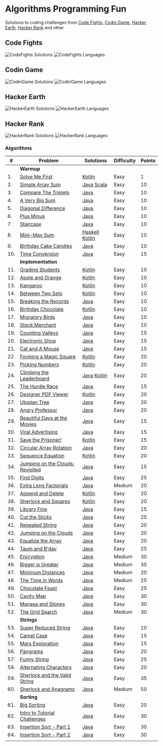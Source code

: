 # Algorithms Programming Fun

Solutions to coding challenges from [Code Fights](www.codefights.com), [Codin Game](www.codingame.com), 
[Hacker Earth](www.hackerearth.com), [Hacker Rank](www.hackerrank.com) and other

## Code Fights
![CodeFights Solutions] ![CodeFights Languages]

## Codin Game
![CodinGame Solutions] ![CodinGame Languages]

## Hacker Earth
![HackerEarth Solutions] ![HackerEarth Languages]

## Hacker Rank
![HackerRank Solutions] ![HackerRank Languages]

### Algorithms

|   # | Problem                            | Solutions                                   | Difficulty | Points |
|-----|------------------------------------|---------------------------------------------|------------|--------|
|     | **Warmup**                         |                                             |            |        |
|  1. | [Solve Me First]                   | [Kotlin][Solve Me First Kotlin]             | Easy       |      1 |
|  2. | [Simple Array Sum]                 | [Java][SAS Java] [Scala][SAS Scala]         | Easy       |     10 |
|  3. | [Compare The Triplets]             | [Java][CTT Java]                            | Easy       |     10 |
|  4. | [A Very Big Sum]                   | [Java][AVBS Java]                           | Easy       |     10 |
|  5. | [Diagonal Difference]              | [Java][DD Java]                             | Easy       |     10 |
|  6. | [Plus Minus]                       | [Java][PM Java]                             | Easy       |     10 |
|  7. | [Staircase]                        | [Java][Staircase Java]                      | Easy       |     10 |
|  8. | [Mini-Max Sum]                     | [Haskell][MMS Haskell] [Kotlin][MMS Kotlin] | Easy       |     10 |
|  9. | [Birthday Cake Candles]            | [Java][BCC Java]                            | Easy       |     10 |
| 10. | [Time Conversion]                  | [Java][TC Java]                             | Easy       |     15 |
|     | **Implementation**                 |                                             |            |        |
| 11. | [Grading Students]                 | [Kotlin][GS Kotlin]                         | Easy       |     10 |
| 12. | [Apple and Orange]                 | [Kotlin][AAO Kotlin]                        | Easy       |     10 |
| 13. | [Kangaroo]                         | [Kotlin][Kangaroo Kotlin]                   | Easy       |     10 |
| 14. | [Between Two Sets]                 | [Kotlin][BTS Kotlin]                        | Easy       |     10 |
| 15. | [Breaking the Records]             | [Java][BTR Java]                            | Easy       |     10 |
| 16. | [Birthday Chocolate]               | [Kotlin][BC Kotlin]                         | Easy       |     10 |
| 17. | [Migratory Birds]                  | [Java][MB Java]                             | Easy       |     10 |
| 18. | [Stock Merchant]                   | [Java][SM Java]                             | Easy       |     10 |
| 19. | [Counting Valleys]                 | [Java][CV Java]                             | Easy       |     15 |
| 20. | [Electronic Shop]                  | [Java][ES Java]                             | Easy       |     15 |
| 21. | [Cat and A Mouse]                  | [Java][CAM Java]                            | Easy       |     15 |
| 22. | [Forming a Magic Square]           | [Kotlin][FAMS Kotlin]                       | Easy       |     20 |
| 23. | [Picking Numbers]                  | [Kotlin][PN Kotlin]                         | Easy       |     20 |
| 24. | [Climbing the Leaderboard]         | [Java][CTL Java] [Kotlin][CTL Kotlin]       | Easy       |     20 |
| 25. | [The Hurdle Race]                  | [Java][THR Java]                            | Easy       |     15 |
| 26. | [Designer PDF Viewer]              | [Kotlin][DPDFV Kotlin]                      | Easy       |     20 |
| 27. | [Utopian Tree]                     | [Java][UT Java]                             | Easy       |     20 |
| 28. | [Angry Professor]                  | [Java][AP Java]                             | Easy       |     20 |
| 29. | [Beautiful Days at the Movies]     | [Java][BDATM Java]                          | Easy       |     15 |
| 30. | [Viral Advertising]                | [Java][VA Java]                             | Easy       |     15 |
| 31. | [Save the Prisoner!]               | [Kotlin][STP Kotlin]                        | Easy       |     15 |
| 32. | [Circular Array Rotation]          | [Java][CAR Java]                            | Easy       |     20 |
| 33. | [Sequence Equation]                | [Kotlin][SE Kotlin]                         | Easy       |     20 |
| 34. | [Jumping on the Clouds: Revisited] | [Java][JOTCR Java]                          | Easy       |     15 |
| 35. | [Find Digits]                      | [Java][FD Java]                             | Easy       |     25 |
| 36. | [Extra Long Factorials]            | [Java][ELF Java]                            | Medium     |     20 |
| 37. | [Append and Delete]                | [Kotlin][AAD Kotlin]                        | Easy       |     20 |
| 38. | [Sherlock and Squares]             | [Kotlin][ShAS Kotlin]                       | Easy       |     20 |
| 39. | [Library Fine]                     | [Java][LF Java]                             | Easy       |     15 |
| 40. | [Cut the Sticks]                   | [Java][CTS Java]                            | Easy       |     25 |
| 41. | [Repeated String]                  | [Java][RS Java]                             | Easy       |     20 |
| 42. | [Jumping on the Clouds]            | [Java][JOTC Java]                           | Easy       |     20 |
| 43. | [Equalize the Array]               | [Java][ETA Java]                            | Easy       |     20 |
| 44. | [Taum and B'day]                   | [Java][TAB Java]                            | Easy       |     25 |
| 45. | [Encryption]                       | [Java][E Java]                              | Medium     |     30 |
| 46. | [Bigger is Greater]                | [Java][BIG Java]                            | Medium     |     35 |
| 47. | [Minimum Distances]                | [Java][MD Java]                             | Medium     |     20 |
| 48. | [The Time in Words]                | [Java][TTIW Java]                           | Medium     |     25 |
| 49. | [Chocolate Feast]                  | [Java][CF Java]                             | Easy       |     25 |
| 50. | [Cavity Map]                       | [Java][CM Java]                             | Easy       |     30 |
| 51. | [Manasa and Stones]                | [Java][MAS Java]                            | Easy       |     30 |
| 52. | [The Grid Search]                  | [Java][TGS Java]                            | Medium     |     30 |
|     | **Strings**                        |                                             |            |        |
| 53. | [Super Reduced String]             | [Java][SRS Java]                            | Easy       |     10 |
| 54. | [Camel Case]                       | [Java][CC Java]                             | Easy       |     15 |
| 55. | [Mars Exploration]                 | [Java][ME Java]                             | Easy       |     15 |
| 56. | [Pangrams]                         | [Java][P Java]                              | Easy       |     20 |
| 57. | [Funny String]                     | [Java][FS Java]                             | Easy       |     25 |
| 58. | [Alternating Characters]           | [Java][AC Java]                             | Easy       |     20 |
| 59. | [Sherlock and the Valid String]    | [Java][SATVS Java]                          | Easy       |     35 |
| 60. | [Sherlock and Anagrams]            | [Java][SAA Java]                            | Medium     |     50 |
|     | **Sorting**                        |                                             |            |        |
| 61. | [Big Sorting]                      | [Java][BS Java]                             | Easy       |     20 |
| 62. | [Intro to Tutorial Challenges]     | [Java][ITTC Java]                           | Easy       |     30 |
| 63. | [Insertion Sort - Part 1]          | [Java][ISP1 Java]                           | Easy       |     30 |
| 64. | [Insertion Sort - Part 2]          | [Java][ISP2 Java]                           | Easy       |     30 |
|     |                                    |                                             |            |        |


<!-- Links -->
[Insertion Sort - Part 2]:https://www.hackerrank.com/challenges/insertionsort2
[ISP2 Java]:https://github.com/iluu/algs-progfun/blob/master/src/main/java/com/hackerrank/InsertionSortPart2.java
[Insertion Sort - Part 1]:https://www.hackerrank.com/challenges/insertionsort1
[ISP1 Java]:https://github.com/iluu/algs-progfun/blob/master/src/main/java/com/hackerrank/InsertionSortPart1.java
[Intro to Tutorial Challenges]:https://www.hackerrank.com/challenges/tutorial-intro
[ITTC Java]:https://github.com/iluu/algs-progfun/blob/master/src/main/java/com/hackerrank/IntroToTutorialChallenges.java
[Big Sorting]:https://www.hackerrank.com/challenges/big-sorting
[BS Java]:https://github.com/iluu/algs-progfun/blob/master/src/main/java/com/hackerrank/BigSorting.java
[Sherlock and Anagrams]:https://www.hackerrank.com/challenges/sherlock-and-anagrams
[SAA Java]:https://github.com/iluu/algs-progfun/blob/master/src/main/java/com/hackerrank/SherlockAndAnagrams.java
[Sherlock and the Valid String]:https://www.hackerrank.com/challenges/sherlock-and-valid-string
[SATVS Java]:https://github.com/iluu/algs-progfun/blob/master/src/main/java/com/hackerrank/SherlockAndTheValidString.java
[Alternating Characters]:https://www.hackerrank.com/challenges/alternating-characters
[AC Java]:https://github.com/iluu/algs-progfun/blob/master/src/main/java/com/hackerrank/AlternatingCharacters.java
[Funny String]:https://www.hackerrank.com/challenges/funny-string
[FS Java]:https://github.com/iluu/algs-progfun/blob/master/src/main/java/com/hackerrank/FunnyString.java
[Pangrams]:https://www.hackerrank.com/challenges/pangrams
[P Java]:https://github.com/iluu/algs-progfun/blob/master/src/main/java/com/hackerrank/Pangrams.java
[Mars Exploration]:https://www.hackerrank.com/challenges/mars-exploration
[ME Java]:https://github.com/iluu/algs-progfun/blob/master/src/main/java/com/hackerrank/MarsExploration.java
[Camel Case]:https://www.hackerrank.com/challenges/camelcase
[CC Java]:https://github.com/iluu/algs-progfun/blob/master/src/main/java/com/hackerrank/CamelCase.java
[Super Reduced String]:https://www.hackerrank.com/challenges/reduced-string
[SRS Java]:https://github.com/iluu/algs-progfun/blob/master/src/main/java/com/hackerrank/SuperReducedString.java
[The Grid Search]:https://www.hackerrank.com/challenges/the-grid-search
[TGS Java]:https://github.com/iluu/algs-progfun/blob/master/src/main/java/com/hackerrank/TheGridSearch.java
[Manasa and Stones]:https://www.hackerrank.com/challenges/manasa-and-stones
[MAS Java]:https://github.com/iluu/algs-progfun/blob/master/src/main/java/com/hackerrank/ManasaAndStones.java
[Cavity Map]:https://www.hackerrank.com/challenges/cavity-map
[CM Java]:https://github.com/iluu/algs-progfun/blob/master/src/main/java/com/hackerrank/CavityMap.java
[Chocolate Feast]:https://www.hackerrank.com/challenges/chocolate-feast
[CF Java]:https://github.com/iluu/algs-progfun/blob/master/src/main/java/com/hackerrank/ChocolateFeast.java
[The Time in Words]:https://www.hackerrank.com/challenges/the-time-in-words
[TTIW Java]:https://github.com/iluu/algs-progfun/blob/master/src/main/java/com/hackerrank/TheTimeInWords.java
[Minimum Distances]:https://www.hackerrank.com/challenges/minimum-distances
[MD Java]:https://github.com/iluu/algs-progfun/blob/master/src/main/java/com/hackerrank/MinimumDistances.java
[Bigger is Greater]:https://www.hackerrank.com/challenges/bigger-is-greater
[BIG Java]:https://github.com/iluu/algs-progfun/blob/master/src/main/java/com/hackerrank/BiggerIsGreater.java
[Encryption]:https://www.hackerrank.com/challenges/encryption/submissions
[E Java]:https://github.com/iluu/algs-progfun/blob/master/src/main/java/com/hackerrank/Encryption.java
[Taum and B'day]:https://www.hackerrank.com/challenges/taum-and-bday
[TAB Java]:https://github.com/iluu/algs-progfun/blob/master/src/main/java/com/hackerrank/TaumAndBDay.java
[Equalize the Array]:https://www.hackerrank.com/challenges/equality-in-a-array
[ETA Java]:https://github.com/iluu/algs-progfun/blob/master/src/main/java/com/hackerrank/EqualityInArray.java
[Jumping on the Clouds]:https://www.hackerrank.com/challenges/jumping-on-the-clouds
[JOTC Java]:https://github.com/iluu/algs-progfun/blob/master/src/main/java/com/hackerrank/JumpingOnTheClouds.java
[Repeated String]:https://www.hackerrank.com/challenges/repeated-string
[RS Java]:https://github.com/iluu/algs-progfun/blob/master/src/main/java/com/hackerrank/RepeatedString.java
[Cut the Sticks]:https://www.hackerrank.com/challenges/cut-the-sticks
[CTS Java]:https://github.com/iluu/algs-progfun/blob/master/src/main/java/com/hackerrank/CutTheSticks.java
[Library Fine]:https://www.hackerrank.com/challenges/library-fine
[LF Java]:https://github.com/iluu/algs-progfun/blob/master/src/main/java/com/hackerrank/LibraryFine.java
[Sherlock and Squares]:https://www.hackerrank.com/challenges/sherlock-and-squares
[ShAS Kotlin]:https://github.com/iluu/algs-progfun/blob/master/src/main/kotlin/com/hackerrank/SherlockAndSquares.kt
[Append and Delete]:https://www.hackerrank.com/challenges/append-and-delete
[AAD Kotlin]:https://github.com/iluu/algs-progfun/blob/master/src/main/kotlin/com/hackerrank/AppendAndDelete.kt
[Extra Long Factorials]:https://www.hackerrank.com/challenges/extra-long-factorials
[ELF Java]:https://github.com/iluu/algs-progfun/blob/master/src/main/java/com/hackerrank/ExtraLongFactorials.java
[Find Digits]:https://www.hackerrank.com/challenges/find-digits
[FD Java]:https://github.com/iluu/algs-progfun/blob/master/src/main/java/com/hackerrank/FindDigits.java
[Jumping on the Clouds: Revisited]:https://www.hackerrank.com/challenges/jumping-on-the-clouds-revisited
[JOTCR Java]:https://github.com/iluu/algs-progfun/blob/master/src/main/java/com/hackerrank/JumpingOnTheCloudsRevisited.java
[Sequence Equation]:https://www.hackerrank.com/challenges/permutation-equation
[SE Kotlin]:https://github.com/iluu/algs-progfun/blob/master/src/main/kotlin/com/hackerrank/SequenceEquation.kt
[Circular Array Rotation]:https://www.hackerrank.com/challenges/circular-array-rotation
[CAR Java]:https://github.com/iluu/algs-progfun/blob/master/src/main/java/com/hackerrank/CircularArrayRotation.java
[Save the Prisoner!]:https://www.hackerrank.com/challenges/save-the-prisoner
[STP Kotlin]:https://github.com/iluu/algs-progfun/blob/master/src/main/kotlin/com/hackerrank/SaveThePrisoner.kt
[Viral Advertising]:https://www.hackerrank.com/challenges/strange-advertising
[VA Java]:https://github.com/iluu/algs-progfun/blob/master/src/main/java/com/hackerrank/ViralAdvertising.java
[Beautiful Days at the Movies]:https://www.hackerrank.com/challenges/beautiful-days-at-the-movies
[BDATM Java]:https://github.com/iluu/algs-progfun/blob/master/src/main/java/com/hackerrank/BeautifulDaysAtTheMovies.java
[Angry Professor]:https://www.hackerrank.com/challenges/angry-professor
[AP Java]:https://github.com/iluu/algs-progfun/blob/master/src/main/java/com/hackerrank/AngryProfessor.java
[Utopian  Tree]:https://www.hackerrank.com/challenges/utopian-tree
[UT Java]:https://github.com/iluu/algs-progfun/blob/master/src/main/java/com/hackerrank/UtopianTree.java
[Designer PDF Viewer]:https://www.hackerrank.com/challenges/designer-pdf-viewer
[DPDFV Kotlin]:https://github.com/iluu/algs-progfun/blob/master/src/main/kotlin/com/hackerrank/DesignerPDFViewer.kt
[The Hurdle Race]:https://www.hackerrank.com/challenges/the-hurdle-race
[THR Java]:https://github.com/iluu/algs-progfun/blob/master/src/main/java/com/hackerrank/TheHurdleRace.java
[Climbing the Leaderboard]:https://www.hackerrank.com/challenges/climbing-the-leaderboard
[CTL Java]:https://github.com/iluu/algs-progfun/blob/master/src/main/java/com/hackerrank/ClimbingTheLeaderboard.java
[CTL Kotlin]:https://github.com/iluu/algs-progfun/blob/master/src/main/kotlin/com/hackerrank/ClimbingTheLeaderboard.kt
[Picking Numbers]:https://www.hackerrank.com/challenges/picking-numbers
[PN Kotlin]:https://github.com/iluu/algs-progfun/blob/master/src/main/kotlin/com/hackerrank/PickingNumbers.kt
[Forming a Magic Square]:https://www.hackerrank.com/challenges/magic-square-forming
[FAMS Kotlin]:https://github.com/iluu/algs-progfun/blob/master/src/main/kotlin/com/hackerrank/FormingAMagicSquare.kt
[Cat and A Mouse]:https://www.hackerrank.com/challenges/cats-and-a-mouse
[CAM Java]:https://github.com/iluu/algs-progfun/blob/master/src/main/java/com/hackerrank/CatAndAMouse.java
[Electronic Shop]:https://www.hackerrank.com/challenges/electronics-shop
[ES Java]:https://github.com/iluu/algs-progfun/blob/master/src/main/java/com/hackerrank/ElectronicsShop.java
[Counting Valleys]:https://www.hackerrank.com/challenges/counting-valleys
[CV Java]:https://github.com/iluu/algs-progfun/blob/master/src/main/java/com/hackerrank/CountingValleys.java
[Stock Merchant]:https://www.hackerrank.com/challenges/sock-merchant
[SM Java]:https://github.com/iluu/algs-progfun/blob/master/src/main/java/com/hackerrank/StockMerchant.java
[Migratory Birds]:https://www.hackerrank.com/challenges/migratory-birds
[MB Java]:https://github.com/iluu/algs-progfun/blob/master/src/main/java/com/hackerrank/MigratoryBirds.java
[Birthday Chocolate]:https://www.hackerrank.com/challenges/the-birthday-bar
[BC Kotlin]:https://github.com/iluu/algs-progfun/blob/master/src/main/kotlin/com/hackerrank/BirthdayChocolate.kt
[Breaking the Records]:https://www.hackerrank.com/challenges/breaking-best-and-worst-records
[BTR Java]:https://github.com/iluu/algs-progfun/blob/master/src/main/java/com/hackerrank/BreakingTheRecords.java
[Between Two Sets]:https://www.hackerrank.com/challenges/between-two-sets
[BTS Kotlin]:https://github.com/iluu/algs-progfun/blob/master/src/main/kotlin/com/hackerrank/BetweenTwoSets.kt
[Kangaroo]:https://www.hackerrank.com/challenges/kangaroo
[Kangaroo Kotlin]:https://github.com/iluu/algs-progfun/blob/master/src/main/kotlin/com/hackerrank/Kangaroo.kt
[Apple and Orange]:https://www.hackerrank.com/challenges/apple-and-orange
[AAO Kotlin]:https://github.com/iluu/algs-progfun/blob/master/src/main/kotlin/com/hackerrank/AppleAndOrange.kt
[Grading Students]:https://www.hackerrank.com/challenges/grading
[GS Kotlin]:https://github.com/iluu/algs-progfun/blob/master/src/main/kotlin/com/hackerrank/GradingStudents.kt
[Time Conversion]:https://www.hackerrank.com/challenges/time-conversion
[TC Java]:https://github.com/iluu/algs-progfun/blob/master/src/main/java/com/hackerrank/TimeConversion.java
[Birthday Cake Candles]:https://www.hackerrank.com/challenges/birthday-cake-candles
[BCC Java]:https://github.com/iluu/algs-progfun/blob/master/src/main/java/com/hackerrank/BirthdayCakeCandles.java
[Mini-Max Sum]:https://www.hackerrank.com/challenges/mini-max-sum
[MMS Haskell]:https://github.com/iluu/algs-progfun/blob/master/src/main/haskell/MinMaxSum.hs
[MMS Kotlin]:https://github.com/iluu/algs-progfun/blob/master/src/main/kotlin/com/hackerrank/MinMaxSum.kt
[Staircase]:https://www.hackerrank.com/challenges/staircase
[Staircase Java]:https://github.com/iluu/algs-progfun/blob/master/src/main/java/com/hackerrank/Staircase.java
[Plus Minus]:https://www.hackerrank.com/challenges/plus-minus
[PM Java]:https://github.com/iluu/algs-progfun/blob/master/src/main/java/com/hackerrank/PlusMinus.java
[Diagonal Difference]:https://www.hackerrank.com/challenges/diagonal-difference
[DD Java]:https://github.com/iluu/algs-progfun/blob/master/src/main/java/com/hackerrank/DiagonalDifference.java
[A Very Big Sum]:https://www.hackerrank.com/challenges/a-very-big-sum
[AVBS Java]:https://github.com/iluu/algs-progfun/blob/master/src/main/java/com/hackerrank/VeryBigSum.java
[Compare The Triplets]:https://www.hackerrank.com/challenges/compare-the-triplets
[CTT Java]:https://github.com/iluu/algs-progfun/blob/master/src/main/java/com/hackerrank/CompareTriplets.java
[Simple Array Sum]:https://www.hackerrank.com/challenges/simple-array-sum/problem
[SAS Java]:https://github.com/iluu/algs-progfun/blob/master/src/main/java/com/hackerrank/SimpleArraySum.java
[SAS Scala]:https://github.com/iluu/algs-progfun/blob/master/src/main/scala/com/hackerrank/SimpleArraySum2.scala
[Solve Me First]:https://www.hackerrank.com/challenges/solve-me-first
[Solve Me First Kotlin]:https://github.com/iluu/algs-progfun/blob/master/src/main/kotlin/com/hackerrank/SolveMeFirst.kt
[Simple Array Sum]:https://www.hackerrank.com/challenges/simple-array-sum


<!-- Images -->
[CodeFights Solutions]:https://img.shields.io/badge/Problems%20Solved-17-green.svg
[CodeFights Languages]:https://img.shields.io/badge/Languages-java-yellow.svg

[CodinGame Solutions]:https://img.shields.io/badge/Problems%20Solved-13-green.svg
[CodinGame Languages]:https://img.shields.io/badge/Languages-java-yellow.svg

[HackerEarth Solutions]:https://img.shields.io/badge/Problems%20Solved-1-green.svg
[HackerEarth Languages]:https://img.shields.io/badge/Languages-java-yellow.svg

[HackerRank Solutions]:https://img.shields.io/badge/Problems%20Solved-73-green.svg
[HackerRank Languages]:https://img.shields.io/badge/Languages-haskell/java/kotlin/scala-yellow.svg
